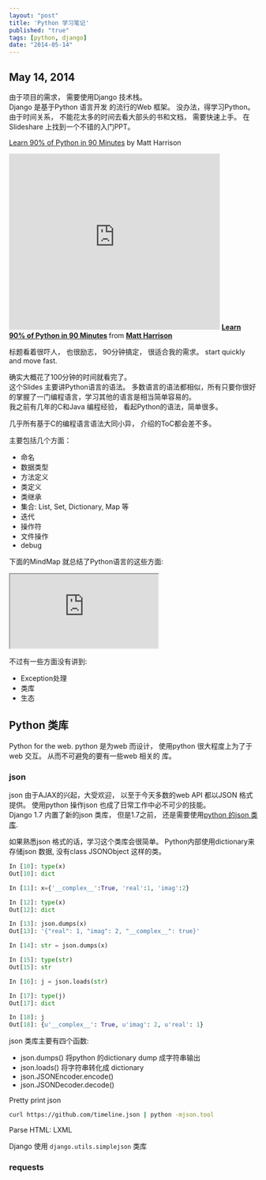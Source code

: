 ```yaml
---
layout: "post"
title: 'Python 学习笔记'
published: "true"
tags: [python, django]
date: "2014-05-14"
---
```


## May 14, 2014

由于项目的需求， 需要使用Django 技术栈。  
Django 是基于Python 语言开发 的流行的Web 框架。 没办法，得学习Python。  
由于时间关系， 不能花太多的时间去看大部头的书和文档， 需要快速上手。 在Slideshare 上找到一个不错的入门PPT。

[Learn 90% of Python in 90 Minutes](http://www.slideshare.net/MattHarrison4/learn-90) by Matt Harrison

<iframe src="http://www.slideshare.net/slideshow/embed_code/27886151" width="427" height="356" frameBorder="0" marginWidth="0" marginHeight="0" scrolling="no" style={{ border: '1px solid #CCC', borderWidth: '1px 1px 0', marginBottom: '5px', maxWidth: '100%' }} allowFullScreen></iframe>  
<strong> <a href="https://www.slideshare.net/MattHarrison4/learn-90" title="Learn 90% of Python in 90 Minutes" target="_blank">Learn 90% of Python in 90 Minutes</a> </strong> from <strong><a href="http://www.slideshare.net/MattHarrison4" target="_blank">Matt Harrison</a></strong> 

标题看着很吓人， 也很励志， 90分钟搞定， 很适合我的需求。 start quickly and move fast.

确实大概花了100分钟的时间就看完了。  
这个Slides 主要讲Python语言的语法。 多数语言的语法都相似，所有只要你很好的掌握了一门编程语言，学习其他的语言是相当简单容易的。  
我之前有几年的C和Java 编程经验， 看起Python的语法，简单很多。

几乎所有基于C的编程语言语法大同小异， 介绍的ToC都会差不多。

主要包括几个方面：

- 命名
- 数据类型
- 方法定义
- 类定义
- 类继承
- 集合: List, Set, Dictionary, Map 等
- 迭代
- 操作符
- 文件操作
- debug

下面的MindMap 就总结了Python语言的这些方面:

<iframe style={{ width: '700px', height: '400px', border: '1px solid black' }} src="https://app.wisemapping.com/c/maps/204519/embed?zoom=1"></iframe>

不过有一些方面没有讲到:

- Exception处理
- 类库
- 生态

## Python 类库

Python for the web. python 是为web 而设计， 使用python 很大程度上为了于web 交互。 从而不可避免的要有一些web 相关的 库。

### json

json 由于AJAX的兴起，大受欢迎， 以至于今天多数的web API 都以JSON 格式提供。 使用python 操作json 也成了日常工作中必不可少的技能。  
Django 1.7 内置了新的json 类库， 但是1.7之前， 还是需要使用[python 的json 类库](https://docs.python.org/2/library/json.html).

如果熟悉json 格式的话，学习这个类库会很简单。 Python内部使用dictionary来存储json 数据, 没有class JSONObject 这样的类。

```python
In [10]: type(x)
Out[10]: dict

In [11]: x={'__complex__':True, 'real':1, 'imag':2}

In [12]: type(x)
Out[12]: dict

In [13]: json.dumps(x)
Out[13]: '{"real": 1, "imag": 2, "__complex__": true}'

In [14]: str = json.dumps(x)

In [15]: type(str)
Out[15]: str

In [16]: j = json.loads(str)

In [17]: type(j)
Out[17]: dict

In [18]: j
Out[18]: {u'__complex__': True, u'imag': 2, u'real': 1}
```

json 类库主要有四个函数:

- json.dumps() 将python 的dictionary dump 成字符串输出
- json.loads() 将字符串转化成 dictionary
- json.JSONEncoder.encode()
- json.JSONDecoder.decode()

Pretty print json

```sh
curl https://github.com/timeline.json | python -mjson.tool
```

Parse HTML: LXML

Django 使用 `django.utils.simplejson` 类库

### requests